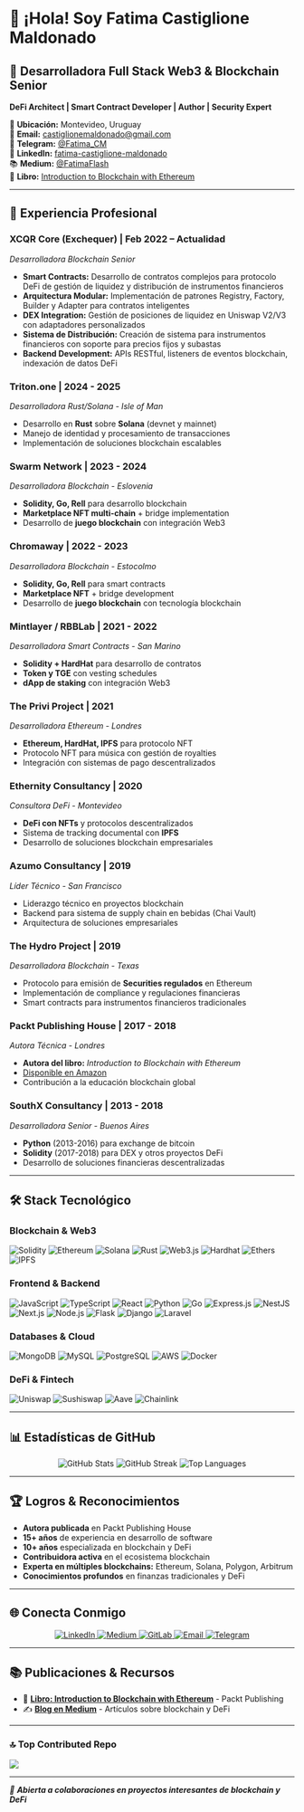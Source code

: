 # 👋 ¡Hola! Soy Fatima Castiglione Maldonado

## 🚀 **Desarrolladora Full Stack Web3 & Blockchain Senior**

**DeFi Architect | Smart Contract Developer | Author | Security Expert**

📍 **Ubicación:** Montevideo, Uruguay  
📧 **Email:** [castiglionemaldonado@gmail.com](mailto:castiglionemaldonado@gmail.com)  
📱 **Telegram:** [@Fatima_CM](https://t.me/Fatima_CM)  
🔗 **LinkedIn:** [fatima-castiglione-maldonado](https://www.linkedin.com/in/fatima-castiglione-maldonado/)  
📚 **Medium:** [@FatimaFlash](https://medium.com/@FatimaFlash)  
📖 **Libro:** [Introduction to Blockchain with Ethereum](https://www.amazon.com/Introduction-Blockchain-Ethereum-transactions-decentralized/dp/1789612713)

---

## 💼 **Experiencia Profesional**

### **XCQR Core (Exchequer)** | Feb 2022 – Actualidad
*Desarrolladora Blockchain Senior*

- **Smart Contracts:** Desarrollo de contratos complejos para protocolo DeFi de gestión de liquidez y distribución de instrumentos financieros
- **Arquitectura Modular:** Implementación de patrones Registry, Factory, Builder y Adapter para contratos inteligentes
- **DEX Integration:** Gestión de posiciones de liquidez en Uniswap V2/V3 con adaptadores personalizados
- **Sistema de Distribución:** Creación de sistema para instrumentos financieros con soporte para precios fijos y subastas
- **Backend Development:** APIs RESTful, listeners de eventos blockchain, indexación de datos DeFi

### **Triton.one** | 2024 - 2025
*Desarrolladora Rust/Solana - Isle of Man*

- Desarrollo en **Rust** sobre **Solana** (devnet y mainnet)
- Manejo de identidad y procesamiento de transacciones
- Implementación de soluciones blockchain escalables

### **Swarm Network** | 2023 - 2024
*Desarrolladora Blockchain - Eslovenia*

- **Solidity, Go, Rell** para desarrollo blockchain
- **Marketplace NFT multi-chain** + bridge implementation
- Desarrollo de **juego blockchain** con integración Web3

### **Chromaway** | 2022 - 2023
*Desarrolladora Blockchain - Estocolmo*

- **Solidity, Go, Rell** para smart contracts
- **Marketplace NFT** + bridge development
- Desarrollo de **juego blockchain** con tecnología blockchain

### **Mintlayer / RBBLab** | 2021 - 2022
*Desarrolladora Smart Contracts - San Marino*

- **Solidity + HardHat** para desarrollo de contratos
- **Token y TGE** con vesting schedules
- **dApp de staking** con integración Web3

### **The Privi Project** | 2021
*Desarrolladora Ethereum - Londres*

- **Ethereum, HardHat, IPFS** para protocolo NFT
- Protocolo NFT para música con gestión de royalties
- Integración con sistemas de pago descentralizados

### **Ethernity Consultancy** | 2020
*Consultora DeFi - Montevideo*

- **DeFi con NFTs** y protocolos descentralizados
- Sistema de tracking documental con **IPFS**
- Desarrollo de soluciones blockchain empresariales

### **Azumo Consultancy** | 2019
*Líder Técnico - San Francisco*

- Liderazgo técnico en proyectos blockchain
- Backend para sistema de supply chain en bebidas (Chai Vault)
- Arquitectura de soluciones empresariales

### **The Hydro Project** | 2019
*Desarrolladora Blockchain - Texas*

- Protocolo para emisión de **Securities regulados** en Ethereum
- Implementación de compliance y regulaciones financieras
- Smart contracts para instrumentos financieros tradicionales

### **Packt Publishing House** | 2017 - 2018
*Autora Técnica - Londres*

- **Autora del libro:** *Introduction to Blockchain with Ethereum*
- [Disponible en Amazon](https://www.amazon.com/Introduction-Blockchain-Ethereum-transactions-decentralized/dp/1789612713)
- Contribución a la educación blockchain global

### **SouthX Consultancy** | 2013 - 2018
*Desarrolladora Senior - Buenos Aires*

- **Python** (2013-2016) para exchange de bitcoin
- **Solidity** (2017-2018) para DEX y otros proyectos DeFi
- Desarrollo de soluciones financieras descentralizadas

---

## 🛠️ **Stack Tecnológico**

### **Blockchain & Web3**
![Solidity](https://img.shields.io/badge/Solidity-%23363636.svg?style=for-the-badge&logo=solidity&logoColor=white)
![Ethereum](https://img.shields.io/badge/Ethereum-3C3C3D?style=for-the-badge&logo=ethereum&logoColor=white)
![Solana](https://img.shields.io/badge/Solana-9945FF?style=for-the-badge&logo=solana&logoColor=white)
![Rust](https://img.shields.io/badge/Rust-000000?style=for-the-badge&logo=rust&logoColor=white)
![Web3.js](https://img.shields.io/badge/Web3js-F16822?style=for-the-badge&logo=web3dotjs&logoColor=white)
![Hardhat](https://img.shields.io/badge/Hardhat-FF6B6B?style=for-the-badge&logo=javascript&logoColor=white)
![Ethers](https://img.shields.io/badge/Ethers-000000?style=for-the-badge&logo=javascript&logoColor=white)
![IPFS](https://img.shields.io/badge/IPFS-65C2CB?style=for-the-badge&logo=javascript&logoColor=white)

### **Frontend & Backend**
![JavaScript](https://img.shields.io/badge/JavaScript-F7DF1E?style=for-the-badge&logo=javascript&logoColor=black)
![TypeScript](https://img.shields.io/badge/TypeScript-007ACC?style=for-the-badge&logo=typescript&logoColor=white)
![React](https://img.shields.io/badge/React-20232a?style=for-the-badge&logo=react&logoColor=61DAFB)
![Python](https://img.shields.io/badge/Python-3670A0?style=for-the-badge&logo=python&logoColor=ffdd54)
![Go](https://img.shields.io/badge/Go-00ADD8?style=for-the-badge&logo=go&logoColor=white)
![Express.js](https://img.shields.io/badge/Express-404d59?style=for-the-badge&logo=express&logoColor=white)
![NestJS](https://img.shields.io/badge/NestJS-E0234E?style=for-the-badge&logo=nestjs&logoColor=white)
![Next.js](https://img.shields.io/badge/Nextjs-000000?style=for-the-badge&logo=nextdotjs&logoColor=white)
![Node.js](https://img.shields.io/badge/Nodejs-339933?style=for-the-badge&logo=nodedotjs&logoColor=white)
![Flask](https://img.shields.io/badge/Flask-000000?style=for-the-badge&logo=flask&logoColor=white)
![Django](https://img.shields.io/badge/Django-092E20?style=for-the-badge&logo=django&logoColor=white)
![Laravel](https://img.shields.io/badge/Laravel-FF2D20?style=for-the-badge&logo=laravel&logoColor=white)

### **Databases & Cloud**
![MongoDB](https://img.shields.io/badge/MongoDB-4ea94b?style=for-the-badge&logo=mongodb&logoColor=white)
![MySQL](https://img.shields.io/badge/MySQL-4479A1?style=for-the-badge&logo=mysql&logoColor=white)
![PostgreSQL](https://img.shields.io/badge/PostgreSQL-316192?style=for-the-badge&logo=postgresql&logoColor=white)
![AWS](https://img.shields.io/badge/AWS-FF9900?style=for-the-badge&logo=amazonaws&logoColor=white)
![Docker](https://img.shields.io/badge/Docker-0db7ed?style=for-the-badge&logo=docker&logoColor=white)

### **DeFi & Fintech**
![Uniswap](https://img.shields.io/badge/Uniswap-FF007A?style=for-the-badge&logo=javascript&logoColor=white)
![Sushiswap](https://img.shields.io/badge/Sushiswap-0E0E0E?style=for-the-badge&logo=javascript&logoColor=white)
![Aave](https://img.shields.io/badge/Aave-2EBAC6?style=for-the-badge&logo=javascript&logoColor=white)
![Chainlink](https://img.shields.io/badge/Chainlink-375BD2?style=for-the-badge&logo=javascript&logoColor=white)

---

## 📊 **Estadísticas de GitHub**

<div align="center">
  <img src="https://github-readme-stats.vercel.app/api?username=Fatima-yo&theme=dark&hide_border=false&include_all_commits=false&count_private=false" alt="GitHub Stats" />
  <img src="https://github-readme-streak-stats.herokuapp.com/?user=Fatima-yo&theme=dark&hide_border=false" alt="GitHub Streak" />
  <img src="https://github-readme-stats.vercel.app/api/top-langs/?username=Fatima-yo&theme=dark&hide_border=false&include_all_commits=false&count_private=false&layout=compact" alt="Top Languages" />
</div>

---

## 🏆 **Logros & Reconocimientos**

- **Autora publicada** en Packt Publishing House
- **15+ años** de experiencia en desarrollo de software
- **10+ años** especializada en blockchain y DeFi
- **Contribuidora activa** en el ecosistema blockchain
- **Experta en múltiples blockchains:** Ethereum, Solana, Polygon, Arbitrum
- **Conocimientos profundos** en finanzas tradicionales y DeFi

---

## 🌐 **Conecta Conmigo**

<div align="center">
  <a href="https://www.linkedin.com/in/fatima-castiglione-maldonado/" target="_blank">
    <img src="https://img.shields.io/badge/LinkedIn-%230077B5.svg?style=for-the-badge&logo=linkedin&logoColor=white" alt="LinkedIn" />
  </a>
  <a href="https://medium.com/@FatimaFlash" target="_blank">
    <img src="https://img.shields.io/badge/Medium-12100E?style=for-the-badge&logo=medium&logoColor=white" alt="Medium" />
  </a>
  <a href="https://www.gitlab.com/fatima.me" target="_blank">
    <img src="https://img.shields.io/badge/GitLab-%23181717.svg?style=for-the-badge&logo=gitlab&logoColor=white" alt="GitLab" />
  </a>
  <a href="mailto:castiglionemaldonado@gmail.com">
    <img src="https://img.shields.io/badge/Email-D14836?style=for-the-badge&logo=gmail&logoColor=white" alt="Email" />
  </a>
  <a href="https://t.me/Fatima_CM" target="_blank">
    <img src="https://img.shields.io/badge/Telegram-2CA5E0?style=for-the-badge&logo=telegram&logoColor=white" alt="Telegram" />
  </a>
</div>

---

## 📚 **Publicaciones & Recursos**

- 📖 **[Libro: Introduction to Blockchain with Ethereum](https://www.amazon.com/Introduction-Blockchain-Ethereum-transactions-decentralized/dp/1789612713)** - Packt Publishing
- ✍️ **[Blog en Medium](https://medium.com/@FatimaFlash)** - Artículos sobre blockchain y DeFi

---

### 🔝 Top Contributed Repo
![](https://github-contributor-stats.vercel.app/api?username=Fatima-yo&limit=5&theme=dark&combine_all_yearly_contributions=true)

---

*🤝 **Abierta a colaboraciones en proyectos interesantes de blockchain y DeFi***
